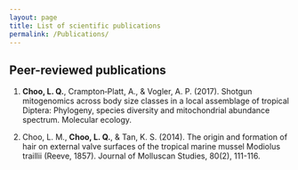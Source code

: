 ```yaml
---
layout: page
title: List of scientific publications
permalink: /Publications/
---
```


## Peer-reviewed publications
1. **Choo, L. Q.**, Crampton‐Platt, A., & Vogler, A. P. (2017). Shotgun mitogenomics across body size classes in a local assemblage of tropical Diptera: Phylogeny, species diversity and mitochondrial abundance spectrum. Molecular ecology.

2. Choo, L. M., **Choo, L. Q.**, & Tan, K. S. (2014). The origin and formation of hair on external valve surfaces of the tropical marine mussel Modiolus traillii (Reeve, 1857). Journal of Molluscan Studies, 80(2), 111-116.
